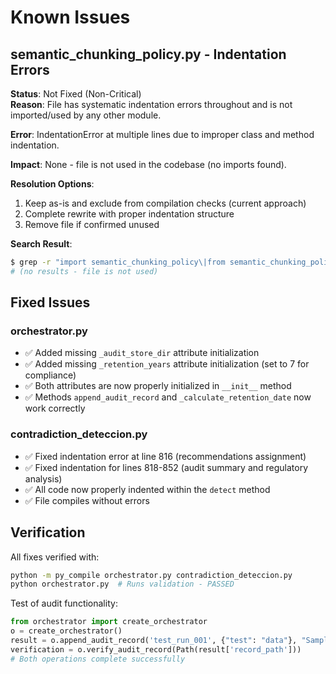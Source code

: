 # Known Issues

## semantic_chunking_policy.py - Indentation Errors

**Status**: Not Fixed (Non-Critical)  
**Reason**: File has systematic indentation errors throughout and is not imported/used by any other module.

**Error**: IndentationError at multiple lines due to improper class and method indentation.

**Impact**: None - file is not used in the codebase (no imports found).

**Resolution Options**:
1. Keep as-is and exclude from compilation checks (current approach)
2. Complete rewrite with proper indentation structure
3. Remove file if confirmed unused

**Search Result**: 
```bash
$ grep -r "import semantic_chunking_policy\|from semantic_chunking_policy" --include="*.py" .
# (no results - file is not used)
```

## Fixed Issues

### orchestrator.py
- ✅ Added missing `_audit_store_dir` attribute initialization
- ✅ Added missing `_retention_years` attribute initialization (set to 7 for compliance)
- ✅ Both attributes are now properly initialized in `__init__` method
- ✅ Methods `append_audit_record` and `_calculate_retention_date` now work correctly

### contradiction_deteccion.py  
- ✅ Fixed indentation error at line 816 (recommendations assignment)
- ✅ Fixed indentation for lines 818-852 (audit summary and regulatory analysis)
- ✅ All code now properly indented within the `detect` method
- ✅ File compiles without errors

## Verification

All fixes verified with:
```bash
python -m py_compile orchestrator.py contradiction_deteccion.py
python orchestrator.py  # Runs validation - PASSED
```

Test of audit functionality:
```python
from orchestrator import create_orchestrator
o = create_orchestrator()
result = o.append_audit_record('test_run_001', {"test": "data"}, "Sample text")
verification = o.verify_audit_record(Path(result['record_path']))
# Both operations complete successfully
```
